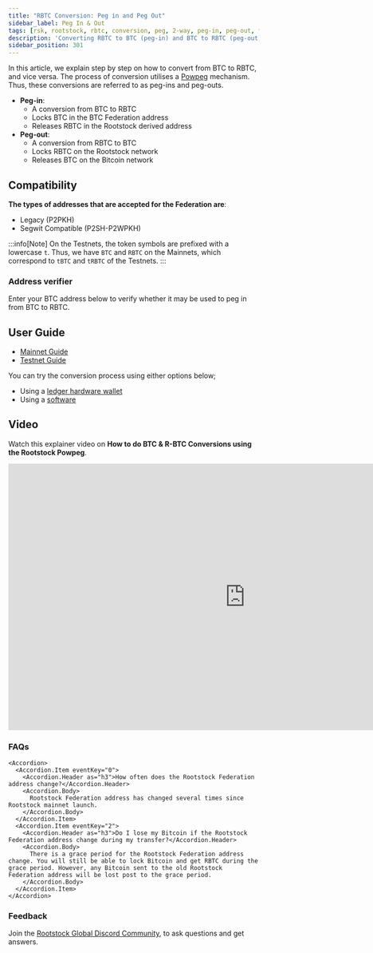 ```yaml
---
title: "RBTC Conversion: Peg in and Peg Out"
sidebar_label: Peg In & Out
tags: [rsk, rootstock, rbtc, conversion, peg, 2-way, peg-in, peg-out, federation, powpeg]
description: 'Converting RBTC to BTC (peg-in) and BTC to RBTC (peg-out), for both Mainnet and Testnet.'
sidebar_position: 301
---
```


In this article, we explain step by step on how to convert from BTC to RBTC, and vice versa.
The process of conversion utilises a [Powpeg](/concepts/powpeg/) mechanism. Thus, these conversions are referred to as peg-ins and peg-outs.

- **Peg-in**:
  - A conversion from BTC to RBTC
  - Locks BTC in the BTC Federation address
  - Releases RBTC in the Rootstock derived address
- **Peg-out**:
  - A conversion from RBTC to BTC
  - Locks RBTC on the Rootstock network
  - Releases BTC on the Bitcoin network

## Compatibility

**The types of addresses that are accepted for the Federation are**:
- Legacy (P2PKH)
- Segwit Compatible (P2SH-P2WPKH)

:::info[Note]
On the Testnets, the token symbols are prefixed with a lowercase `t`.
Thus, we have `BTC` and `RBTC` on the Mainnets, which correspond to `tBTC` and `tRBTC` of the Testnets.
:::

### Address verifier

Enter your BTC address below to verify whether it may be used to peg in from BTC to RBTC.

## User Guide

- [Mainnet Guide](/concepts/rbtc/networks#mainnet-conversion)
- [Testnet Guide](/concepts/rbtc/networks#testnet-conversion)

You can try the conversion process using either options below;

- Using a [ledger hardware wallet](/concepts/rbtc/conversion-with-ledger)
- Using a [software](/concepts/rbtc/conversion-with-node-console)

## Video

Watch this explainer video on **How to do BTC & R-BTC Conversions using the Rootstock Powpeg**.

<div class="video-container">
  <iframe width="949" height="534" src="https://youtube.com/embed/XTpQW9Rw838" frameborder="0" allow="accelerometer; autoplay; encrypted-media; gyroscope; picture-in-picture" allowfullscreen></iframe>
</div>

### FAQs

````mdx-code-block
<Accordion>
  <Accordion.Item eventKey="0">
    <Accordion.Header as="h3">How often does the Rootstock Federation address change?</Accordion.Header>
    <Accordion.Body>
      Rootstock Federation address has changed several times since Rootstock mainnet launch.
    </Accordion.Body>
  </Accordion.Item>
  <Accordion.Item eventKey="2">
    <Accordion.Header as="h3">Do I lose my Bitcoin if the Rootstock Federation address change during my transfer?</Accordion.Header>
    <Accordion.Body>
      There is a grace period for the Rootstock Federation address change. You will still be able to lock Bitcoin and get RBTC during the grace period. However, any Bitcoin sent to the old Rootstock Federation address will be lost post to the grace period.
    </Accordion.Body>
  </Accordion.Item>
</Accordion>
````

### Feedback

Join the [Rootstock Global Discord Community](https://rootstock.io/discord), to ask questions and get answers.
